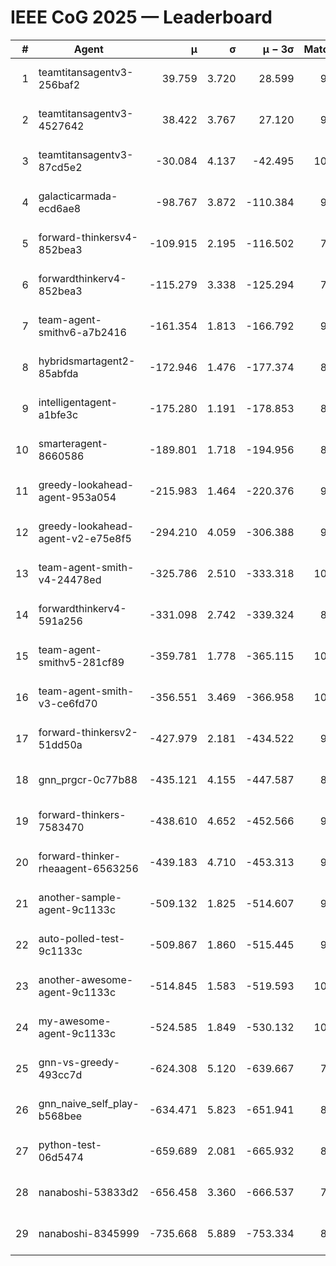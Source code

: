 # IEEE CoG 2025 — Leaderboard

| # | Agent | μ | σ | μ − 3σ | Matches | Updated |
|---:|---|---:|---:|---:|---:|---|
| 1 | teamtitansagentv3-256baf2 | 39.759 | 3.720 | 28.599 | 9940 | 2025-08-20 21:17 |
| 2 | teamtitansagentv3-4527642 | 38.422 | 3.767 | 27.120 | 9354 | 2025-08-20 21:17 |
| 3 | teamtitansagentv3-87cd5e2 | -30.084 | 4.137 | -42.495 | 10306 | 2025-08-20 21:17 |
| 4 | galacticarmada-ecd6ae8 | -98.767 | 3.872 | -110.384 | 9780 | 2025-08-20 21:17 |
| 5 | forward-thinkersv4-852bea3 | -109.915 | 2.195 | -116.502 | 7977 | 2025-08-20 21:17 |
| 6 | forwardthinkerv4-852bea3 | -115.279 | 3.338 | -125.294 | 7816 | 2025-08-20 21:17 |
| 7 | team-agent-smithv6-a7b2416 | -161.354 | 1.813 | -166.792 | 9440 | 2025-08-20 21:17 |
| 8 | hybridsmartagent2-85abfda | -172.946 | 1.476 | -177.374 | 8867 | 2025-08-20 21:17 |
| 9 | intelligentagent-a1bfe3c | -175.280 | 1.191 | -178.853 | 8238 | 2025-08-20 21:17 |
| 10 | smarteragent-8660586 | -189.801 | 1.718 | -194.956 | 8535 | 2025-08-20 21:17 |
| 11 | greedy-lookahead-agent-953a054 | -215.983 | 1.464 | -220.376 | 9530 | 2025-08-20 21:17 |
| 12 | greedy-lookahead-agent-v2-e75e8f5 | -294.210 | 4.059 | -306.388 | 9690 | 2025-08-20 21:17 |
| 13 | team-agent-smith-v4-24478ed | -325.786 | 2.510 | -333.318 | 10222 | 2025-08-20 21:17 |
| 14 | forwardthinkerv4-591a256 | -331.098 | 2.742 | -339.324 | 8229 | 2025-08-20 21:17 |
| 15 | team-agent-smithv5-281cf89 | -359.781 | 1.778 | -365.115 | 10280 | 2025-08-20 21:17 |
| 16 | team-agent-smith-v3-ce6fd70 | -356.551 | 3.469 | -366.958 | 10662 | 2025-08-20 21:17 |
| 17 | forward-thinkersv2-51dd50a | -427.979 | 2.181 | -434.522 | 9926 | 2025-08-20 21:17 |
| 18 | gnn_prgcr-0c77b88 | -435.121 | 4.155 | -447.587 | 8770 | 2025-08-20 21:17 |
| 19 | forward-thinkers-7583470 | -438.610 | 4.652 | -452.566 | 9080 | 2025-08-20 21:17 |
| 20 | forward-thinker-rheaagent-6563256 | -439.183 | 4.710 | -453.313 | 9106 | 2025-08-20 21:17 |
| 21 | another-sample-agent-9c1133c | -509.132 | 1.825 | -514.607 | 9740 | 2025-08-20 21:17 |
| 22 | auto-polled-test-9c1133c | -509.867 | 1.860 | -515.445 | 9240 | 2025-08-20 21:17 |
| 23 | another-awesome-agent-9c1133c | -514.845 | 1.583 | -519.593 | 10480 | 2025-08-20 21:17 |
| 24 | my-awesome-agent-9c1133c | -524.585 | 1.849 | -530.132 | 10020 | 2025-08-20 21:17 |
| 25 | gnn-vs-greedy-493cc7d | -624.308 | 5.120 | -639.667 | 7740 | 2025-08-20 21:17 |
| 26 | gnn_naive_self_play-b568bee | -634.471 | 5.823 | -651.941 | 8120 | 2025-08-20 21:17 |
| 27 | python-test-06d5474 | -659.689 | 2.081 | -665.932 | 8030 | 2025-08-20 21:17 |
| 28 | nanaboshi-53833d2 | -656.458 | 3.360 | -666.537 | 7650 | 2025-08-20 21:17 |
| 29 | nanaboshi-8345999 | -735.668 | 5.889 | -753.334 | 8330 | 2025-08-20 21:17 |
